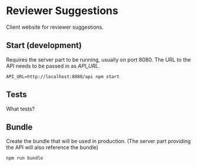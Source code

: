 Reviewer Suggestions
====================
Client website for reviewer suggestions.

Start (development)
-------------------
Requires the server part to be running, usually on port 8080.
The URL to the API needs to be passed in as *API_URL*.

`API_URL=http://localhost:8080/api npm start`

Tests
-----
What tests?

Bundle
------
Create the bundle that will be used in production.
(The server part providing the API will also reference the bundle)

`npm run bundle`
